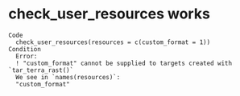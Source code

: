# check_user_resources works

    Code
      check_user_resources(resources = c(custom_format = 1))
    Condition
      Error:
      ! "custom_format" cannot be supplied to targets created with `tar_terra_rast()`
      We see in `names(resources)`:
      "custom_format"

